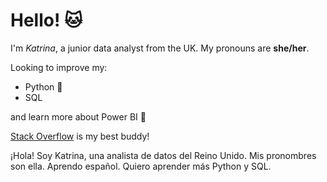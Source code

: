 # Hello! :cat:

I'm *Katrina*, a junior data analyst from the UK. My pronouns are **she/her**.

Looking to improve my:
- Python :snake:
- SQL

and learn more about Power BI :honeybee:

[Stack Overflow](https://stackoverflow.com/) is my best buddy!

¡Hola!
Soy Katrina, una analista de datos del Reino Unido. Mis pronombres son ella.
Aprendo español.
Quiero aprender más Python y SQL.
